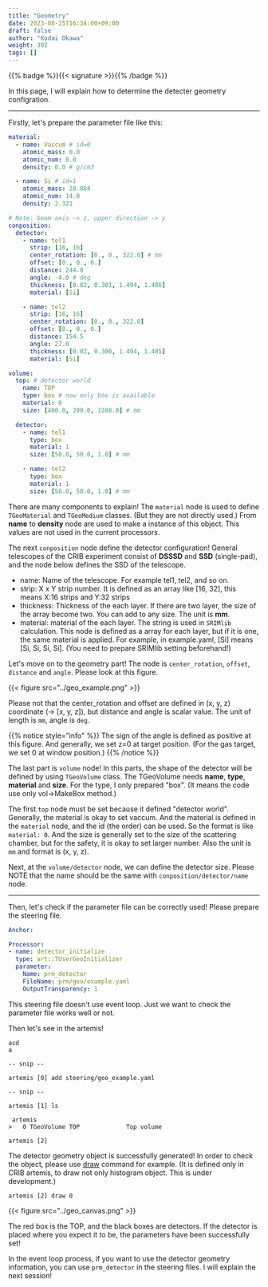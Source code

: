 ```yaml
---
title: "Geometry"
date: 2023-08-25T16:34:00+09:00
draft: false
author: "Kodai Okawa"
weight: 302
tags: []
---
```


{{% badge %}}{{< signature >}}{{% /badge %}}

In this page, I will explain how to determine the detecter geometry configration.

---

Firstly, let's prepare the parameter file like this:

```yaml { title = "prm/geo/example.yaml"}
material:
  - name: Vaccum # id=0
    atomic_mass: 0.0
    atomic_num: 0.0
    density: 0.0 # g/cm3

  - name: Si # id=1
    atomic_mass: 28.084
    atomic_num: 14.0
    density: 2.321

# Note: beam axis -> z, upper direction -> y
conposition:
  detector:
    - name: tel1
      strip: [16, 16]
      center_rotation: [0., 0., 322.0] # mm
      offset: [0., 0., 0.]
      distance: 244.0 
      angle: -4.0 # deg
      thickness: [0.02, 0.301, 1.494, 1.486]
      material: [Si]

    - name: tel2
      strip: [16, 16]
      center_rotation: [0., 0., 322.0]
      offset: [0., 0., 0.]
      distance: 154.5
      angle: 27.0
      thickness: [0.02, 0.300, 1.494, 1.485]
      material: [Si]

volume:
  top: # detector world
    name: TOP
    type: box # now only box is available
    material: 0 
    size: [400.0, 200.0, 1288.0] # mm

  detector:
    - name: tel1
      type: box
      material: 1 
      size: [50.0, 50.0, 1.0] # mm

    - name: tel2
      type: box
      material: 1 
      size: [50.0, 50.0, 1.0] # mm
```

There are many components to explain!
The `material` node is used to define ``TGeoMaterial`` and ``TGeoMedium`` classes.
(But they are not directly used.)
From **name** to **density** node are used to make a instance of this object.
This values are not used in the current processors.

The next `conposition` node define the detector configuration!
General telescopes of the CRIB experiment consist of **DSSSD** and **SSD** (single-pad),
and the node below defines the SSD of the telescope.

- name: Name of the telescope. For example tel1, tel2, and so on.
- strip: X x Y strip number. It is defined as an array like [16, 32], this means X:16 strips and Y:32 strips
- thickness: Thickness of the each layer. If there are two layer, the size of the array become two. You can add to any size. The unit is **mm**.
- material: material of the each layer. The string is used in `SRIMlib` calculation. This node is defined as a array for each layer, but if it is one, the same material is applied. For example, in example.yaml, [Si] means [Si, Si, Si, Si]. (You need to prepare SRIMlib setting beforehand!)


Let's move on to the geometry part!
The node is `center_rotation`, `offset`, `distance` and `angle`.
Please look at this figure.

{{< figure src="../geo_example.png" >}}

Please not that the center_rotation and offset are defined in (x, y, z) coordinate (-> [x, y, z]), but distance and angle is scalar value.
The unit of length is `mm`, angle is `deg`.


{{% notice style="info" %}}
The sign of the angle is defined as positive at this figure.
And generally, we set z=0 at target position. (For the gas target, we set 0 at window position.)
{{% /notice %}}


The last part is `volume` node!
In this parts, the shape of the detector will be defined by using ``TGeoVolume`` class.
The TGeoVolume needs **name**, **type**, **material** and **size**.
For the type, I only prepared "box". (It means the code use only vol->MakeBox method.)

The first `top` node must be set because it defined "detector world".
Generally, the material is okay to set vaccum.
And the material is defined in the `material` node, and the id (the order) can be used.
So the format is like `material: 0`.
And the size is generally set to the size of the scattering chamber, but for the safety, it is okay to set larger number.
Also the unit is `mm` and format is (x, y, z).

Next, at the `volume/detector` node, we can define the detector size.
Please NOTE that the name should be the same with `conposition/detector/name` node.

---

Then, let's check if the parameter file can be correctly used!
Please prepare the steering file.

```yaml { title = "steering/geo_example.yaml"}
Anchor:

Processor:
- name: detector_initialize
  type: art::TUserGeoInitializer
  parameter:
    Name: prm_detector
    FileName: prm/geo/example.yaml
    OutputTransparency: 1
```

This steering file doesn't use event loop.
Just we want to check the parameter file works well or not.

Then let's see in the artemis!
```shell
acd
a

-- snip --

artemis [0] add steering/geo_example.yaml

-- snip --

artemis [1] ls

 artemis
>   0 TGeoVolume TOP             Top volume

artemis [2]
```

The detector geometry object is successfully generated!
In order to check the object, please use [draw](https://github.com/okawak/artemis_crib/blob/main/src-crib/commands/TCmdDraw.cc) command for example.
(It is defined only in CRIB artemis, to draw not only histogram object. This is under development.)

```shell
artemis [2] draw 0
```

{{< figure src="../geo_canvas.png" >}}

The red box is the TOP, and the black boxes are detectors.
If the detector is placed where you expect it to be, the parameters have been successfully set!

In the event loop process, if you want to use the detector geometry information, you can use `prm_detector` in the steering files.
I will explain the next session!




